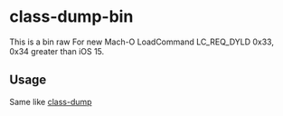 # class-dump-bin
This is a bin raw For new Mach-O LoadCommand LC_REQ_DYLD 0x33, 0x34 greater than iOS 15.
## Usage
Same like [class-dump](https://github.com/nygard/class-dump)
